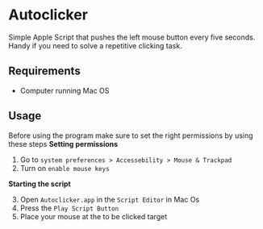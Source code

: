 # Autoclicker
Simple Apple Script that pushes the left mouse button every five seconds. Handy if you need to solve a repetitive clicking task.
## Requirements
- Computer running Mac OS

## Usage
Before using the program make sure to set the right permissions by using these steps
**Setting permissions**
1. Go to ```system preferences > Accessebility > Mouse & Trackpad```
2. Turn on ```enable mouse keys```

**Starting the script**

3. Open ```Autoclicker.app``` in the ```Script Editor``` in Mac Os
4. Press the ```Play Script Button```
5. Place your mouse at the to be clicked target
